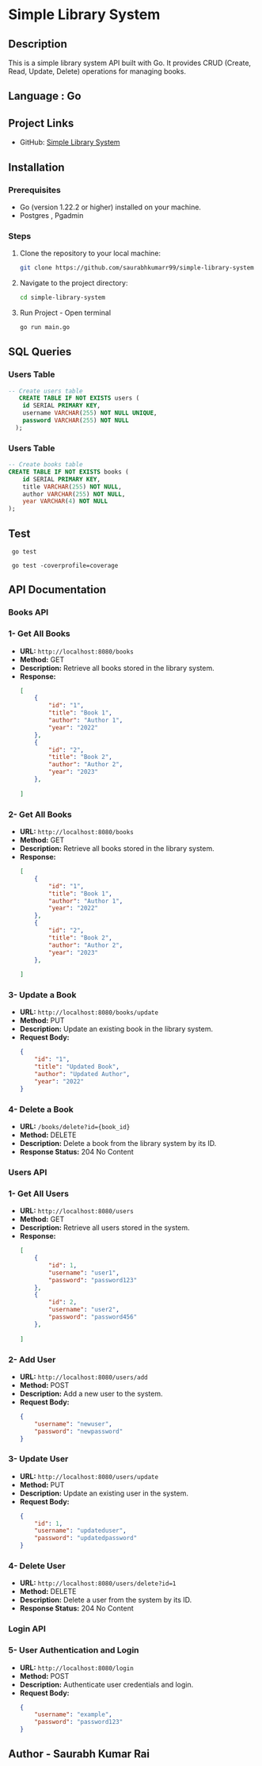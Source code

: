 # Simple Library System

## Description
This is a simple library system API built with Go. It provides CRUD (Create, Read, Update, Delete) operations for managing books.

## Language : Go 

## Project Links

- GitHub: [Simple Library System](https://github.com/saurabhkumarr99/simple-library-system)

## Installation

### Prerequisites
- Go (version 1.22.2 or higher) installed on your machine.
- Postgres , Pgadmin

### Steps
1. Clone the repository to your local machine:
   ```bash
   git clone https://github.com/saurabhkumarr99/simple-library-system

2. Navigate to the project directory:

   ```bash
   cd simple-library-system

3. Run Project - Open terminal 

   ```bash
   go run main.go

## SQL Queries

### Users Table
   ```sql
   -- Create users table
      CREATE TABLE IF NOT EXISTS users (
       id SERIAL PRIMARY KEY,
       username VARCHAR(255) NOT NULL UNIQUE,
       password VARCHAR(255) NOT NULL
     );

```

### Users Table
```sql
-- Create books table
CREATE TABLE IF NOT EXISTS books (
    id SERIAL PRIMARY KEY,
    title VARCHAR(255) NOT NULL,
    author VARCHAR(255) NOT NULL,
    year VARCHAR(4) NOT NULL
);

```

## Test 
```
 go test

 go test -coverprofile=coverage
```
## API Documentation

### Books API

### 1- Get All Books
- **URL:** `http://localhost:8080/books`
- **Method:** GET
- **Description:** Retrieve all books stored in the library system.
- **Response:**
  ```json
  [
      {
          "id": "1",
          "title": "Book 1",
          "author": "Author 1",
          "year": "2022"
      },
      {
          "id": "2",
          "title": "Book 2",
          "author": "Author 2",
          "year": "2023"
      },
      
  ]

### 2- Get All Books
- **URL:** `http://localhost:8080/books`
- **Method:** GET
- **Description:** Retrieve all books stored in the library system.
- **Response:**
  ```json
  [
      {
          "id": "1",
          "title": "Book 1",
          "author": "Author 1",
          "year": "2022"
      },
      {
          "id": "2",
          "title": "Book 2",
          "author": "Author 2",
          "year": "2023"
      },
      
  ]

### 3- Update a Book
- **URL:** `http://localhost:8080/books/update`
- **Method:** PUT
- **Description:** Update an existing book in the library system.
- **Request Body:**
  ```json
  {
      "id": "1",
      "title": "Updated Book",
      "author": "Updated Author",
      "year": "2022"
  }

### 4- Delete a Book
- **URL:** `/books/delete?id={book_id}`
- **Method:** DELETE
- **Description:** Delete a book from the library system by its ID.
- **Response Status:** 204 No Content

### Users API

### 1- Get All Users
- **URL:** `http://localhost:8080/users`
- **Method:** GET
- **Description:** Retrieve all users stored in the system.
- **Response:**
  ```json
  [
      {
          "id": 1,
          "username": "user1",
          "password": "password123"
      },
      {
          "id": 2,
          "username": "user2",
          "password": "password456"
      },
      
  ]

### 2- Add User
- **URL:** `http://localhost:8080/users/add`
- **Method:** POST
- **Description:** Add a new user to the system.
- **Request Body:**
  ```json
  {
      "username": "newuser",
      "password": "newpassword"
  }

### 3- Update User
- **URL:** `http://localhost:8080/users/update`
- **Method:** PUT
- **Description:** Update an existing user in the system.
- **Request Body:**
  ```json
  {
      "id": 1,
      "username": "updateduser",
      "password": "updatedpassword"
  }

### 4- Delete User
- **URL:** `http://localhost:8080/users/delete?id=1`
- **Method:** DELETE
- **Description:** Delete a user from the system by its ID.
- **Response Status:** 204 No Content

### Login API

### 5- User Authentication and Login
- **URL:** `http://localhost:8080/login`
- **Method:** POST
- **Description:** Authenticate user credentials and login.
- **Request Body:**
  ```json
  {
      "username": "example",
      "password": "password123"
  }

## Author - Saurabh Kumar Rai